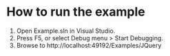 # How to run the example
1. Open Example.sln in Visual Studio.
2. Press F5, or select Debug menu > Start Debugging.
3. Browse to http://localhost:49192/Examples/JQuery